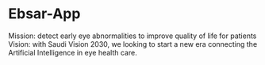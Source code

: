 # Ebsar-App
 Mission: detect early eye abnormalities to improve quality of life for patients   Vision: with Saudi Vision 2030, we looking to start a new era connecting the Artificial Intelligence in eye health care. 
